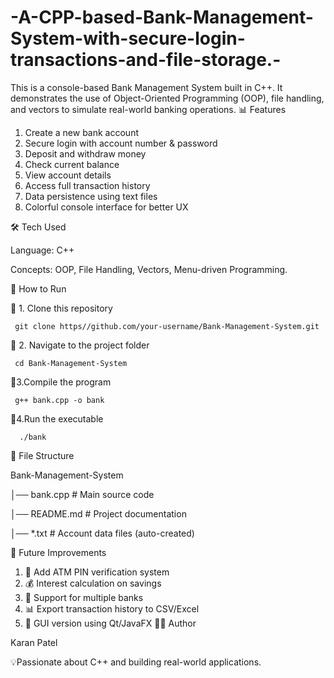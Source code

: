 # -A-CPP-based-Bank-Management-System-with-secure-login-transactions-and-file-storage.-
This is a console-based Bank Management System built in C++. It demonstrates the use of Object-Oriented Programming (OOP), file handling, and vectors to simulate real-world banking operations.
📊 Features

1. Create a new bank account
2. Secure login with account number & password
3. Deposit and withdraw money
4. Check current balance
5. View account details
6. Access full transaction history
7. Data persistence using text files
8. Colorful console interface for better UX


🛠️ Tech Used

Language: C++

Concepts: OOP, File Handling, Vectors, Menu-driven Programming.


🚀 How to Run

🔹 1. Clone this repository

     git clone https//github.com/your-username/Bank-Management-System.git
🔹 2. Navigate to the project folder

     cd Bank-Management-System
🔹3.Compile the program

     g++ bank.cpp -o bank
🔹4.Run the executable

      ./bank
      
📂 File Structure

Bank-Management-System

│── bank.cpp # Main source code

│── README.md # Project documentation

│── *.txt # Account data files (auto-created)

🔮 Future Improvements

1. 🔐 Add ATM PIN verification system
2. 💰 Interest calculation on savings
3. 🏦 Support for multiple banks
4. 📊 Export transaction history to CSV/Excel
5. 🎨 GUI version using Qt/JavaFX
👨‍💻 Author

Karan Patel

💡Passionate about C++ and building real-world applications.




